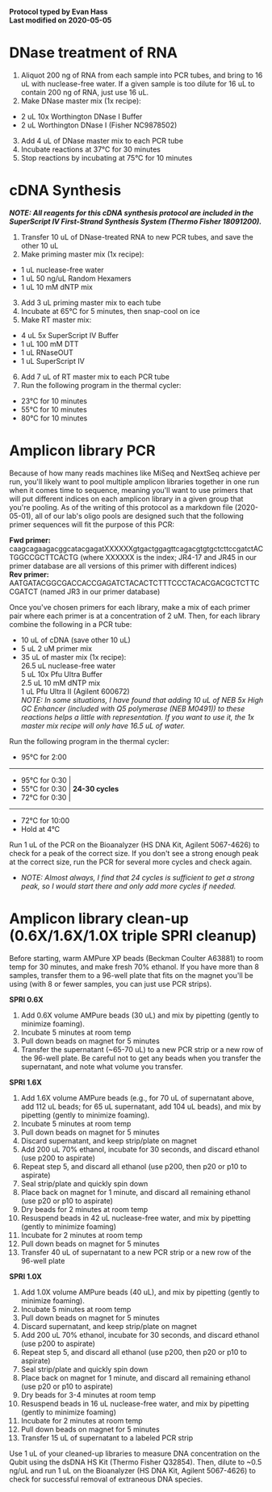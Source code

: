 **Protocol typed by Evan Hass**  
**Last modified on 2020-05-05**

# DNase treatment of RNA  
1. Aliquot 200 ng of RNA from each sample into PCR tubes, and bring to 16 uL with nuclease-free water. If a given sample is too dilute for 16 uL to contain 200 ng of RNA, just use 16 uL.  
2. Make DNase master mix (1x recipe):  

- 2 uL 10x Worthington DNase I Buffer  
- 2 uL Worthington DNase I (Fisher NC9878502)  

3. Add 4 uL of DNase master mix to each PCR tube  
4. Incubate reactions at 37°C for 30 minutes  
5. Stop reactions by incubating at 75°C for 10 minutes  

# cDNA Synthesis  
**_NOTE: All reagents for this cDNA synthesis protocol are included in the SuperScript IV First-Strand Synthesis System (Thermo Fisher 18091200)._**  

1. Transfer 10 uL of DNase-treated RNA to new PCR tubes, and save the other 10 uL  
2. Make priming master mix (1x recipe):  

- 1 uL nuclease-free water  
- 1 uL 50 ng/uL Random Hexamers  
- 1 uL 10 mM dNTP mix  

3. Add 3 uL priming master mix to each tube  
4. Incubate at 65°C for 5 minutes, then snap-cool on ice  
5. Make RT master mix:  

- 4 uL 5x SuperScript IV Buffer  
- 1 uL 100 mM DTT  
- 1 uL RNaseOUT  
- 1 uL SuperScript IV  

6. Add 7 uL of RT master mix to each PCR tube  
7. Run the following program in the thermal cycler:  

- 23°C for 10 minutes  
- 55°C for 10 minutes  
- 80°C for 10 minutes  

# Amplicon library PCR  
Because of how many reads machines like MiSeq and NextSeq achieve per run, you'll likely want to pool multiple amplicon libraries together in one run when it comes time to sequence, meaning you'll want to use primers that will put different indices on each amplicon library in a given group that you're pooling. As of the writing of this protocol as a markdown file (2020-05-01), all of our lab's oligo pools are designed such that the following primer sequences will fit the purpose of this PCR:  

**Fwd primer:** caagcagaagacggcatacgagatXXXXXXgtgactggagttcagacgtgtgctcttccgatctACTGGCCGCTTCACTG (where XXXXXX is the index; JR4-17 and JR45 in our primer database are all versions of this primer with different indices)  
**Rev primer:** AATGATACGGCGACCACCGAGATCTACACTCTTTCCCTACACGACGCTCTTCCGATCT (named JR3 in our primer database)  

Once you've chosen primers for each library, make a mix of each primer pair where each primer is at a concentration of 2 uM. Then, for each library combine the following in a PCR tube:  

- 10 uL of cDNA (save other 10 uL)  
- 5 uL 2 uM primer mix  
- 35 uL of master mix (1x recipe):  
  26.5 uL nuclease-free water  
  5 uL 10x Pfu Ultra Buffer  
  2.5 uL 10 mM dNTP mix  
  1 uL Pfu Ultra II (Agilent 600672)  
  *NOTE: In some situations, I have found that adding 10 uL of NEB 5x High GC Enhancer (included with Q5 polymerase (NEB M0491)) to these reactions helps a little with representation. If you want to use it, the 1x master mix recipe will only have 16.5 uL of water.*  

Run the following program in the thermal cycler:  

- 95°C for 2:00  
---  
- 95°C for 0:30 |  
- 55°C for 0:30 | **24-30 cycles**  
- 72°C for 0:30 |  
---  
- 72°C for 10:00  
- Hold at 4°C  

Run 1 uL of the PCR on the Bioanalyzer (HS DNA Kit, Agilent 5067-4626) to check for a peak of the correct size. If you don't see a strong enough peak at the correct size, run the PCR for several more cycles and check again.  

- *NOTE: Almost always, I find that 24 cycles is sufficient to get a strong peak, so I would start there and only add more cycles if needed.*  

# Amplicon library clean-up (0.6X/1.6X/1.0X triple SPRI cleanup)  
Before starting, warm AMPure XP beads (Beckman Coulter A63881) to room temp for 30 minutes, and make fresh 70% ethanol. If you have more than 8 samples, transfer them to a 96-well plate that fits on the magnet you'll be using (with 8 or fewer samples, you can just use PCR strips).  

**SPRI 0.6X**  

1. Add 0.6X volume AMPure beads (30 uL) and mix by pipetting (gently to minimize foaming).  
2. Incubate 5 minutes at room temp  
3. Pull down beads on magnet for 5 minutes  
4. Transfer the supernatant (~65-70 uL) to a new PCR strip or a new row of the 96-well plate. Be careful not to get any beads when you transfer the supernatant, and note what volume you transfer.  

**SPRI 1.6X**  

1. Add 1.6X volume AMPure beads (e.g., for 70 uL of supernatant above, add 112 uL beads; for 65 uL supernatant, add 104 uL beads), and mix by pipetting (gently to minimize foaming).  
2. Incubate 5 minutes at room temp  
3. Pull down beads on magnet for 5 minutes  
4. Discard supernatant, and keep strip/plate on magnet  
5. Add 200 uL 70% ethanol, incubate for 30 seconds, and discard ethanol (use p200 to aspirate)  
6. Repeat step 5, and discard all ethanol (use p200, then p20 or p10 to aspirate)  
7. Seal strip/plate and quickly spin down  
8. Place back on magnet for 1 minute, and discard all remaining ethanol (use p20 or p10 to aspirate)  
9. Dry beads for 2 minutes at room temp  
10. Resuspend beads in 42 uL nuclease-free water, and mix by pipetting (gently to minimize foaming)  
11. Incubate for 2 minutes at room temp  
12. Pull down beads on magnet for 5 minutes  
13. Transfer 40 uL of supernatant to a new PCR strip or a new row of the 96-well plate  

**SPRI 1.0X**  

1. Add 1.0X volume AMPure beads (40 uL), and mix by pipetting (gently to minimize foaming).  
2. Incubate 5 minutes at room temp  
3. Pull down beads on magnet for 5 minutes  
4. Discard supernatant, and keep strip/plate on magnet  
5. Add 200 uL 70% ethanol, incubate for 30 seconds, and discard ethanol (use p200 to aspirate)  
6. Repeat step 5, and discard all ethanol (use p200, then p20 or p10 to aspirate)  
7. Seal strip/plate and quickly spin down  
8. Place back on magnet for 1 minute, and discard all remaining ethanol (use p20 or p10 to aspirate)  
9. Dry beads for 3-4 minutes at room temp  
10. Resuspend beads in 16 uL nuclease-free water, and mix by pipetting (gently to minimize foaming)  
11. Incubate for 2 minutes at room temp  
12. Pull down beads on magnet for 5 minutes  
13. Transfer 15 uL of supernatant to a labeled PCR strip  

Use 1 uL of your cleaned-up libraries to measure DNA concentration on the Qubit using the dsDNA HS Kit (Thermo Fisher Q32854). Then, dilute to ~0.5 ng/uL and run 1 uL on the Bioanalyzer (HS DNA Kit, Agilent 5067-4626) to check for successful removal of extraneous DNA species.  
